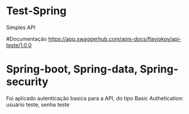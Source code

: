 # Test-Spring
Simples API

#Documentação 
https://app.swaggerhub.com/apis-docs/flaviokov/api-teste/1.0.0

# Spring-boot, Spring-data, Spring-security

Foi aplicado autenticação basica para a API, do tipo Basic Authetication: usuário teste, senha teste




